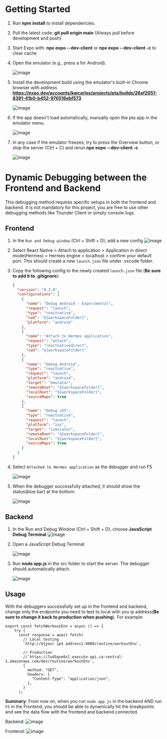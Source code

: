 # Getting Started
1. Run **npm install** to install dependencies.
2. Pull the latest code: **git pull origin main** (Always pull before development and push)
3. Start Expo with: **npx expo --dev-client** or **npx expo --dev-client -c** to clear cache
4. Open the emulator (e.g., press a for Android).
   
   ![image](https://github.com/user-attachments/assets/b71a6f35-29a6-424a-ac95-8a398b8533b9)  
6. Install the development build using the emulator's built-in Chrome browser with address **https://expo.dev/accounts/kwcarlos/projects/pta/builds/26af2051-8391-41b0-b452-976516ebf573**
   
   ![image](https://github.com/user-attachments/assets/08412310-0936-406c-bc23-dfb3af0485ad)

7. If the app doesn't load automatically, manually open the pta app in the emulator menu.
   
   ![image](https://github.com/user-attachments/assets/9ac571bc-02c5-450a-8f74-9e18c5cc85bb)
8. In any case if the emulator freezes, try to press the Overview button, or stop the server (Ctrl + C) and rerun **npx expo --dev-client -c**
   
   ![image](https://github.com/user-attachments/assets/e73bedb6-039c-4ad3-b945-e3782843df91)


# Dynamic Debugging between the Frontend and Backend
This debugging method requires specific setups in both the frontend and backend. It is not mandatory for this project, you are free to use other debugging methods like Thunder Client or simply console logs.

## Frontend
1. In the `Run and Debug window` (Ctrl + Shift + D), add a new config
   ![image](https://github.com/user-attachments/assets/0639bd3d-c109-4837-a265-8f4b1b521cf0)

2. Select React Native > Attach to application > Application in direct mode(Hermes) > Hermes engine > localhost > confirm your default port. This should create a new `launch.json` file under .vscode folder.
   
3. Copy the following config to the newly created `launch.json` file (**Be sure to add it to .gitignore**):
   
   ```json
   {
     "version": "0.2.0",
     "configurations": [
       {
         "name": "Debug Android - Experimental",
         "request": "launch",
         "type": "reactnative",
         "cwd": "${workspaceFolder}",
         "platform": "android"
       },
       {
         "name": "Attach to Hermes application",
         "request": "attach",
         "type": "reactnativedirect",
         "cwd": "${workspaceFolder}"
       },
       {
         "name": "Debug Android",
         "type": "reactnative",
         "request": "launch",
         "platform": "android",
         "target": "emulator",
         "remoteRoot": "${workspaceFolder}",
         "localRoot": "${workspaceFolder}",
         "sourceMaps": true
       },
       {
         "name": "Debug iOS",
         "type": "reactnative",
         "request": "launch",
         "platform": "ios",
         "target": "simulator",
         "remoteRoot": "${workspaceFolder}",
         "localRoot": "${workspaceFolder}",
         "sourceMaps": true
       }
     ]
   }

4. Select `Attached to Hermes application` as the debugger and run F5
   
   ![image](https://github.com/user-attachments/assets/8dc97afb-6521-4da8-841f-dd4b9dc678c7)

5. When the debugger successfully attached, it should show the status(blue bar) at the bottom:

   ![image](https://github.com/user-attachments/assets/1870de08-74d7-4754-8aa0-3c37df4bee83)


## Backend
1. In the Run and Debug Window (Ctrl + Shift + D), choose **JavaScript Debug Terminal**
   ![image](https://github.com/user-attachments/assets/06bb035a-65d7-4d13-b3c8-595993aa841f)

2. Open a JavaScript Debug Terminal
   
   ![image](https://github.com/user-attachments/assets/830070be-0e5a-489c-8aeb-66be3fbbf7f0)

3. Run **node app.js** in the src folder to start the server. The debugger should automatically attach.
   
   ![image](https://github.com/user-attachments/assets/b85055eb-cbfc-4bdc-b449-73da3b280313)


## Usage
With the debuggers successfully set up in the frontend and backend, change only the endpoints you need to test to local with you ip address(**Be sure to change it back to production when pushing**). For example:

```
export const fetchWorkoutEnv = async () => {
    try {
      const response = await fetch(
        // Local testing
        `http://${your ip4 address}:8080/routine/workoutEnv`,

        // Production
        //`https://7u45qve0xl.execute-api.ca-central-1.amazonaws.com/dev/routine/workoutEnv`,
        {
          method: "GET",
          headers: {
            "Content-Type": "application/json",
          },
        }
      );
```

**Summary**: 
From now on, when you run `node app.js` in the backend AND run `F5` in the Frontend, you should be able to dynamically hit the breakpoints and see the data flow with the frontend and backend connected.

Backend:
![image](https://github.com/user-attachments/assets/154905ea-1078-48b0-be0d-419d3da7fa63)

Frontend:
![image](https://github.com/user-attachments/assets/64179175-cf53-4cdf-aa52-2d9e924315ee)


